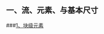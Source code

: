 ## 一、流、元素、与基本尺寸

   ###[1、块级元素](https://github.com/theshying/cssWorld/blob/master/1%E3%80%81%E6%B5%81%E3%80%81%E5%85%83%E7%B4%A0%E4%B8%8E%E5%9F%BA%E6%9C%AC%E5%B0%BA%E5%AF%B8/1.1%E5%9D%97%E7%BA%A7%E5%85%83%E7%B4%A0.md)
